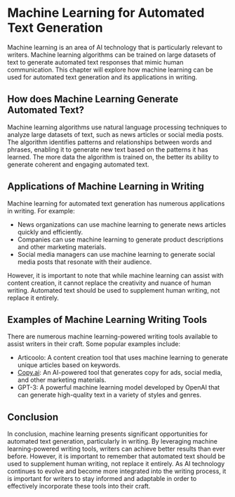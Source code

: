 Machine Learning for Automated Text Generation
==================================================================================================

Machine learning is an area of AI technology that is particularly relevant to writers. Machine learning algorithms can be trained on large datasets of text to generate automated text responses that mimic human communication. This chapter will explore how machine learning can be used for automated text generation and its applications in writing.

How does Machine Learning Generate Automated Text?
--------------------------------------------------

Machine learning algorithms use natural language processing techniques to analyze large datasets of text, such as news articles or social media posts. The algorithm identifies patterns and relationships between words and phrases, enabling it to generate new text based on the patterns it has learned. The more data the algorithm is trained on, the better its ability to generate coherent and engaging automated text.

Applications of Machine Learning in Writing
-------------------------------------------

Machine learning for automated text generation has numerous applications in writing. For example:

* News organizations can use machine learning to generate news articles quickly and efficiently.
* Companies can use machine learning to generate product descriptions and other marketing materials.
* Social media managers can use machine learning to generate social media posts that resonate with their audience.

However, it is important to note that while machine learning can assist with content creation, it cannot replace the creativity and nuance of human writing. Automated text should be used to supplement human writing, not replace it entirely.

Examples of Machine Learning Writing Tools
------------------------------------------

There are numerous machine learning-powered writing tools available to assist writers in their craft. Some popular examples include:

* Articoolo: A content creation tool that uses machine learning to generate unique articles based on keywords.
* [Copy.ai](http://Copy.ai): An AI-powered tool that generates copy for ads, social media, and other marketing materials.
* GPT-3: A powerful machine learning model developed by OpenAI that can generate high-quality text in a variety of styles and genres.

Conclusion
----------

In conclusion, machine learning presents significant opportunities for automated text generation, particularly in writing. By leveraging machine learning-powered writing tools, writers can achieve better results than ever before. However, it is important to remember that automated text should be used to supplement human writing, not replace it entirely. As AI technology continues to evolve and become more integrated into the writing process, it is important for writers to stay informed and adaptable in order to effectively incorporate these tools into their craft.


